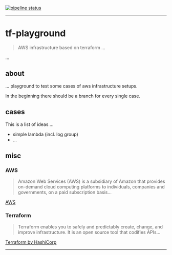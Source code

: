 [![pipeline status](https://gitlab.com/tox-aws-terraform/tf-playground/badges/master/pipeline.svg)](https://gitlab.com/tox-aws-terraform/tf-playground/commits/master)

***

# tf-playground

>  AWS infrastructure based on terraform ...

... 

## about

... playground to test some cases of aws infrastructure setups.

In the beginning there should be a branch for every single case.

## cases

This is a list of ideas ... 

* simple lambda (incl. log group)
* ...

## misc

### AWS

> Amazon Web Services (AWS) is a subsidiary of Amazon that provides
> on-demand cloud computing platforms to individuals, companies and
> governments, on a paid subscription basis...

[AWS](https://aws.amazon.com/)

### Terraform

>  Terraform enables you to safely and predictably create, change, and
>  improve infrastructure. It is an open source tool that codifies APIs...

[Terraform by HashiCorp](https://www.terraform.io/)

***
